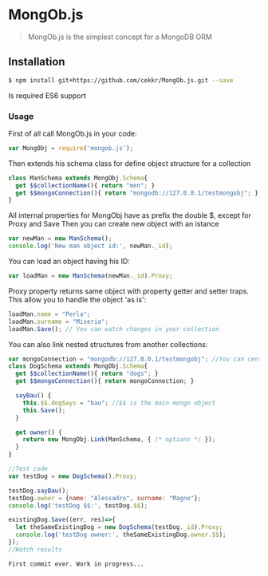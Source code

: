 # MongOb.js

> MongOb.js is the simplest concept for a MongoDB ORM

## Installation
```sh
$ npm install git+https://github.com/cekkr/MongOb.js.git --save
```
Is required ES6 support

### Usage
First of all call MongOb.js in your code:
```javascript
var MongObj = require('mongob.js');
```
Then extends his schema class for define object structure for a collection
```javascript
class ManSchema extends MongObj.Schema{
  get $$collectionName(){ return "men"; }
  get $$mongoConnection(){ return "mongodb://127.0.0.1/testmongobj"; }
}
```
All internal properties for MongObj have as prefix the double $, except for Proxy and Save
Then you can create new object with an istance

```javascript
var newMan = new ManSchema();
console.log('New man object id:', newMan._id);
```

You can load an object having his ID:
```javascript
var loadMan = new ManSchema(newMan._id).Proxy;
```
Proxy property returns same object with property getter and setter traps. This allow you to handle the object 'as is':
```javascript
loadMan.name = "Perla";
loadMan.surname = "Miseria";
loadMan.Save(); // You can watch changes in your collection
```

You can also link nested structures from another collections:
```javascript
var mongoConnection = "mongodb://127.0.0.1/testmongobj"; //You can centralize parameters
class DogSchema extends MongObj.Schema{
  get $$collectionName(){ return "dogs"; }
  get $$mongoConnection(){ return mongoConnection; }

  sayBau() {
    this.$$.dogSays = "bau"; //$$ is the main mongo object
    this.Save();
  }

  get owner() {
    return new MongObj.Link(ManSchema, { /* options */ });
  }
}

//Test code
var testDog = new DogSchema().Proxy;

testDog.sayBau();
testDog.owner = {name: "Alessadro", surname: "Magno"};
console.log('testDog $$:', testDog.$$);

existingDog.Save((err, res)=>{
  let theSameExistingDog = new DogSchema(testDog._id).Proxy;
  console.log('testDog owner:', theSameExistingDog.owner.$$);
});
//Watch results
```

`First commit ever. Work in progress...`